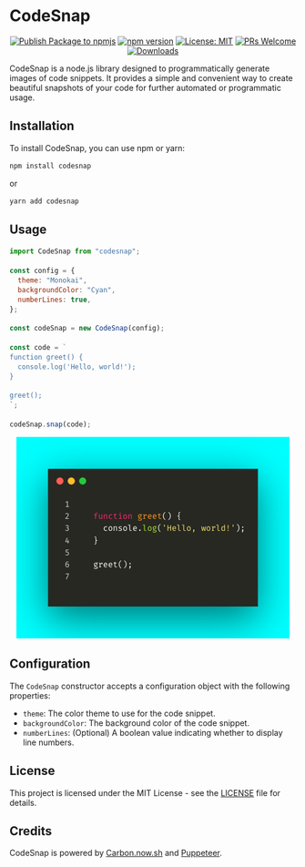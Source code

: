 # CodeSnap

<!-- markdownlint-disable MD029 -->
<!-- markdownlint-disable MD033 -->
<div align="center">

[![Publish Package to npmjs](https://github.com/francosion042/codesnap/actions/workflows/npm-publish.yml/badge.svg)](https://github.com/francosion042/codesnap/actions/workflows/npm-publish.yml) [![npm version](https://img.shields.io/npm/v/codesnap.svg?style=flat-square)](https://www.npmjs.org/package/codesnap) [![License: MIT](https://img.shields.io/badge/License-MIT-yellow.svg)](https://opensource.org/licenses/MIT) [![PRs Welcome](https://img.shields.io/badge/PRs-welcome-brightgreen.svg)](http://makeapullrequest.com) [![Downloads](https://img.shields.io/npm/dm/codesnap.svg)](https://www.npmjs.com/package/codesnap)

</div>

CodeSnap is a node.js library designed to programmatically generate images of code snippets. It provides a simple and convenient way to create beautiful snapshots of your code for further automated or programmatic usage.

## Installation

To install CodeSnap, you can use npm or yarn:

```bash
npm install codesnap
```

or

```bash
yarn add codesnap
```

## Usage

```javascript
import CodeSnap from "codesnap";

const config = {
  theme: "Monokai",
  backgroundColor: "Cyan",
  numberLines: true,
};

const codeSnap = new CodeSnap(config);

const code = `
function greet() {
  console.log('Hello, world!');
}

greet();
`;

codeSnap.snap(code);
```
<div align="center">
    <img src="examples/codeSnapshot-example.png">
</div>

## Configuration

The `CodeSnap` constructor accepts a configuration object with the following properties:

- `theme`: The color theme to use for the code snippet.
- `backgroundColor`: The background color of the code snippet.
- `numberLines`: (Optional) A boolean value indicating whether to display line numbers.

## License

This project is licensed under the MIT License - see the [LICENSE](LICENSE) file for details.

## Credits

CodeSnap is powered by [Carbon.now.sh](https://carbon.now.sh/) and [Puppeteer](https://github.com/puppeteer/puppeteer).

